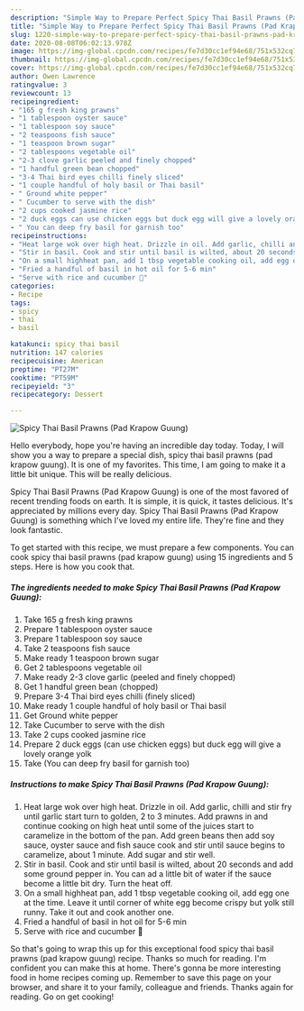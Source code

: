 ```yaml
---
description: "Simple Way to Prepare Perfect Spicy Thai Basil Prawns (Pad Krapow Guung)"
title: "Simple Way to Prepare Perfect Spicy Thai Basil Prawns (Pad Krapow Guung)"
slug: 1220-simple-way-to-prepare-perfect-spicy-thai-basil-prawns-pad-krapow-guung
date: 2020-08-08T06:02:13.978Z
image: https://img-global.cpcdn.com/recipes/fe7d30cc1ef94e68/751x532cq70/spicy-thai-basil-prawns-pad-krapow-guung-recipe-main-photo.jpg
thumbnail: https://img-global.cpcdn.com/recipes/fe7d30cc1ef94e68/751x532cq70/spicy-thai-basil-prawns-pad-krapow-guung-recipe-main-photo.jpg
cover: https://img-global.cpcdn.com/recipes/fe7d30cc1ef94e68/751x532cq70/spicy-thai-basil-prawns-pad-krapow-guung-recipe-main-photo.jpg
author: Owen Lawrence
ratingvalue: 3
reviewcount: 13
recipeingredient:
- "165 g fresh king prawns"
- "1 tablespoon oyster sauce"
- "1 tablespoon soy sauce"
- "2 teaspoons fish sauce"
- "1 teaspoon brown sugar"
- "2 tablespoons vegetable oil"
- "2-3 clove garlic peeled and finely chopped"
- "1 handful green bean chopped"
- "3-4 Thai bird eyes chilli finely sliced"
- "1 couple handful of holy basil or Thai basil"
- " Ground white pepper"
- " Cucumber to serve with the dish"
- "2 cups cooked jasmine rice"
- "2 duck eggs can use chicken eggs but duck egg will give a lovely orange yolk"
- " You can deep fry basil for garnish too"
recipeinstructions:
- "Heat large wok over high heat. Drizzle in oil. Add garlic, chilli and stir fry until garlic start turn to golden, 2 to 3 minutes. Add prawns in and continue cooking on high heat until some of the juices start to caramelize in the bottom of the pan. Add green beans then add soy sauce, oyster sauce and fish sauce cook and stir until sauce begins to caramelize, about 1 minute. Add sugar and stir well."
- "Stir in basil. Cook and stir until basil is wilted, about 20 seconds and add some ground pepper in. You can ad a little bit of water if the sauce become a little bit dry. Turn the heat off."
- "On a small highheat pan, add 1 tbsp vegetable cooking oil, add egg one at the time. Leave it until corner of white egg become crispy but yolk still runny. Take it out and cook another one."
- "Fried a handful of basil in hot oil for 5-6 min"
- "Serve with rice and cucumber 🥒"
categories:
- Recipe
tags:
- spicy
- thai
- basil

katakunci: spicy thai basil 
nutrition: 147 calories
recipecuisine: American
preptime: "PT27M"
cooktime: "PT59M"
recipeyield: "3"
recipecategory: Dessert

---
```



![Spicy Thai Basil Prawns (Pad Krapow Guung)](https://img-global.cpcdn.com/recipes/fe7d30cc1ef94e68/751x532cq70/spicy-thai-basil-prawns-pad-krapow-guung-recipe-main-photo.jpg)

Hello everybody, hope you're having an incredible day today. Today, I will show you a way to prepare a special dish, spicy thai basil prawns (pad krapow guung). It is one of my favorites. This time, I am going to make it a little bit unique. This will be really delicious.

Spicy Thai Basil Prawns (Pad Krapow Guung) is one of the most favored of recent trending foods on earth. It is simple, it is quick, it tastes delicious. It's appreciated by millions every day. Spicy Thai Basil Prawns (Pad Krapow Guung) is something which I've loved my entire life. They're fine and they look fantastic.




To get started with this recipe, we must prepare a few components. You can cook spicy thai basil prawns (pad krapow guung) using 15 ingredients and 5 steps. Here is how you cook that.

<!--inarticleads1-->

##### The ingredients needed to make Spicy Thai Basil Prawns (Pad Krapow Guung):

1. Take 165 g fresh king prawns
1. Prepare 1 tablespoon oyster sauce
1. Prepare 1 tablespoon soy sauce
1. Take 2 teaspoons fish sauce
1. Make ready 1 teaspoon brown sugar
1. Get 2 tablespoons vegetable oil
1. Make ready 2-3 clove garlic (peeled and finely chopped)
1. Get 1 handful green bean (chopped)
1. Prepare 3-4 Thai bird eyes chilli (finely sliced)
1. Make ready 1 couple handful of holy basil or Thai basil
1. Get  Ground white pepper
1. Take  Cucumber to serve with the dish
1. Take 2 cups cooked jasmine rice
1. Prepare 2 duck eggs (can use chicken eggs) but duck egg will give a lovely orange yolk
1. Take  (You can deep fry basil for garnish too)




<!--inarticleads2-->

##### Instructions to make Spicy Thai Basil Prawns (Pad Krapow Guung):

1. Heat large wok over high heat. Drizzle in oil. Add garlic, chilli and stir fry until garlic start turn to golden, 2 to 3 minutes. Add prawns in and continue cooking on high heat until some of the juices start to caramelize in the bottom of the pan. Add green beans then add soy sauce, oyster sauce and fish sauce cook and stir until sauce begins to caramelize, about 1 minute. Add sugar and stir well.
1. Stir in basil. Cook and stir until basil is wilted, about 20 seconds and add some ground pepper in. You can ad a little bit of water if the sauce become a little bit dry. Turn the heat off.
1. On a small highheat pan, add 1 tbsp vegetable cooking oil, add egg one at the time. Leave it until corner of white egg become crispy but yolk still runny. Take it out and cook another one.
1. Fried a handful of basil in hot oil for 5-6 min
1. Serve with rice and cucumber 🥒




So that's going to wrap this up for this exceptional food spicy thai basil prawns (pad krapow guung) recipe. Thanks so much for reading. I'm confident you can make this at home. There's gonna be more interesting food in home recipes coming up. Remember to save this page on your browser, and share it to your family, colleague and friends. Thanks again for reading. Go on get cooking!
